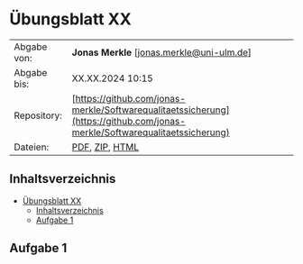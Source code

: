 # Übungsblatt XX

|   |            |
|---|------------|
| Abgabe von: | **Jonas Merkle** [[jonas.merkle@uni-ulm.de](mailto:jonas.merkle@un-ulm.de?subject=%C3%9Cbung%20Angewandte%20Stochastik)] |
| Abgabe bis: | XX.XX.2024 10:15 |
| Repository: | [https://github.com/jonas-merkle/Softwarequalitaetssicherung](https://github.com/jonas-merkle/Softwarequalitaetssicherung) |
| Dateien:    | [PDF](https://jonas-merkle.github.io/Softwarequalitaetssicherung/UebungsblattXX/UebungsblattXX_Jonas-Merkle.pdf), [ZIP](https://jonas-merkle.github.io/Softwarequalitaetssicherung/UebungsblattXX/UebungsblattXX_Jonas-Merkle.zip), [HTML](https://jonas-merkle.github.io/Softwarequalitaetssicherung/UebungsblattXX/UebungsblattXX_Jonas-Merkle.html) |

## Inhaltsverzeichnis

- [Übungsblatt XX](#übungsblatt-xx)
  - [Inhaltsverzeichnis](#inhaltsverzeichnis)
  - [Aufgabe 1](#aufgabe-1)

## Aufgabe 1
